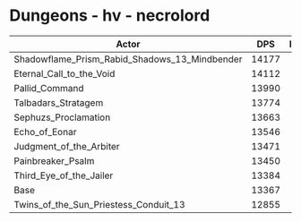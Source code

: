 # Dungeons - hv - necrolord
| Actor | DPS | Increase |
|---|:---:|:---:|
|Shadowflame_Prism_Rabid_Shadows_13_Mindbender|14177|6.06%|
|Eternal_Call_to_the_Void|14112|5.57%|
|Pallid_Command|13990|4.66%|
|Talbadars_Stratagem|13774|3.04%|
|Sephuzs_Proclamation|13663|2.21%|
|Echo_of_Eonar|13546|1.34%|
|Judgment_of_the_Arbiter|13471|0.78%|
|Painbreaker_Psalm|13450|0.62%|
|Third_Eye_of_the_Jailer|13384|0.13%|
|Base|13367|0.00%|
|Twins_of_the_Sun_Priestess_Conduit_13|12855|-3.83%|
